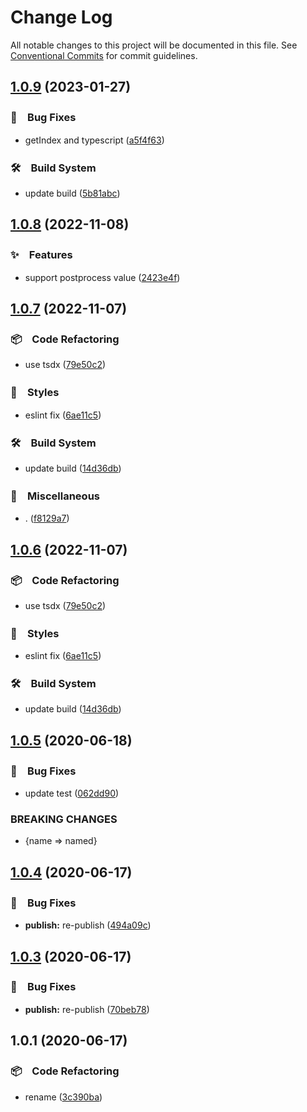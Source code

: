 # Change Log

All notable changes to this project will be documented in this file.
See [Conventional Commits](https://conventionalcommits.org) for commit guidelines.

## [1.0.9](https://github.com/bluelovers/ws-color/compare/loop-colors@1.0.8...loop-colors@1.0.9) (2023-01-27)



### 🐛　Bug Fixes

* getIndex and typescript ([a5f4f63](https://github.com/bluelovers/ws-color/commit/a5f4f63c1ff117765a4ede213a4853bf902fa014))


### 🛠　Build System

* update build ([5b81abc](https://github.com/bluelovers/ws-color/commit/5b81abc921abe885739f6adbcc74ff3e84fe983a))



## [1.0.8](https://github.com/bluelovers/ws-color/compare/loop-colors@1.0.7...loop-colors@1.0.8) (2022-11-08)



### ✨　Features

* support postprocess value ([2423e4f](https://github.com/bluelovers/ws-color/commit/2423e4fdce6edf14e09e6d34909b80f49a4cf663))



## [1.0.7](https://github.com/bluelovers/ws-color/compare/loop-colors@1.0.5...loop-colors@1.0.7) (2022-11-07)



### 📦　Code Refactoring

* use tsdx ([79e50c2](https://github.com/bluelovers/ws-color/commit/79e50c2a2f381d14ee7e20cb87e245dc40820c7f))


### 💎　Styles

* eslint fix ([6ae11c5](https://github.com/bluelovers/ws-color/commit/6ae11c5434a82fd4a21a0eebf6f24f2403d497cd))


### 🛠　Build System

* update build ([14d36db](https://github.com/bluelovers/ws-color/commit/14d36db58e27dc7a7fade3dc589b79e5e48d7c35))


### 🔖　Miscellaneous

* . ([f8129a7](https://github.com/bluelovers/ws-color/commit/f8129a7ffb0d03d5d0f20fd9df2a20d4a295da04))



## [1.0.6](https://github.com/bluelovers/ws-color/compare/loop-colors@1.0.5...loop-colors@1.0.6) (2022-11-07)



### 📦　Code Refactoring

* use tsdx ([79e50c2](https://github.com/bluelovers/ws-color/commit/79e50c2a2f381d14ee7e20cb87e245dc40820c7f))


### 💎　Styles

* eslint fix ([6ae11c5](https://github.com/bluelovers/ws-color/commit/6ae11c5434a82fd4a21a0eebf6f24f2403d497cd))


### 🛠　Build System

* update build ([14d36db](https://github.com/bluelovers/ws-color/commit/14d36db58e27dc7a7fade3dc589b79e5e48d7c35))



## [1.0.5](https://github.com/bluelovers/ws-color/compare/loop-colors@1.0.4...loop-colors@1.0.5) (2020-06-18)


### 🐛　Bug Fixes

* update test ([062dd90](https://github.com/bluelovers/ws-color/commit/062dd9092a81e6fab295763d1fe34185cdc0f726))


### BREAKING CHANGES

* {name => named}





## [1.0.4](https://github.com/bluelovers/ws-color/compare/loop-colors@1.0.3...loop-colors@1.0.4) (2020-06-17)


### 🐛　Bug Fixes

* **publish:** re-publish ([494a09c](https://github.com/bluelovers/ws-color/commit/494a09c8e41674c78f627c08d16d66e0bfb3a992))





## [1.0.3](https://github.com/bluelovers/ws-color/compare/loop-colors@1.0.1...loop-colors@1.0.3) (2020-06-17)


### 🐛　Bug Fixes

* **publish:** re-publish ([70beb78](https://github.com/bluelovers/ws-color/commit/70beb7824af318ecb1c4e1634562fe0095bde64c))





## 1.0.1 (2020-06-17)


### 📦　Code Refactoring

* rename ([3c390ba](https://github.com/bluelovers/ws-color/commit/3c390ba9329e3ae86aae833f02f4fcba608ef507))
